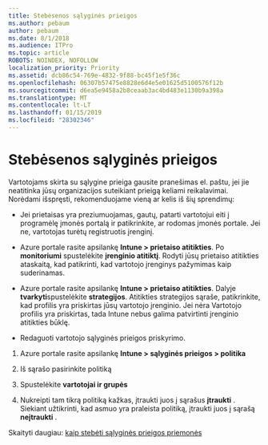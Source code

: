 ```yaml
---
title: Stebėsenos sąlyginės prieigos
ms.author: pebaum
author: pebaum
ms.date: 8/1/2018
ms.audience: ITPro
ms.topic: article
ROBOTS: NOINDEX, NOFOLLOW
localization_priority: Priority
ms.assetid: dcb86c54-769e-4832-9f88-bc45f1e5f36c
ms.openlocfilehash: 06307b57475e8828e6d4e5e01625d5100576f12b
ms.sourcegitcommit: d6ea5e9458a2b8ceaab3ac4bd483e1130b9a398a
ms.translationtype: MT
ms.contentlocale: lt-LT
ms.lasthandoff: 01/15/2019
ms.locfileid: "28302346"
---
```

# <a name="monitoring-conditional-access"></a>Stebėsenos sąlyginės prieigos

Vartotojams skirta su sąlygine prieiga gausite pranešimas el. paštu, jei jie neatitinka jūsų organizacijos suteikiant prieigą keliami reikalavimai. Norėdami išspręsti, rekomenduojame vieną ar kelis iš šių sprendimų:
  
- Jei prietaisas yra preziumuojamas, gautų, patarti vartotojui eiti į programėlę įmonės portalą ir patikrinkite, ar rodomas įmonės portale. Jei ne, vartotojas turėtų registruotis įrenginį.
    
- Azure portale rasite apsilankę **Intune \> prietaiso atitikties**. Po **monitoriumi** spustelėkite **įrenginio atitiktį**. Rodyti jūsų prietaiso atitikties ataskaitą, kad patikrinti, kad vartotojo įrenginys pažymimas kaip suderinamas. 
    
- Azure portale rasite apsilankę **Intune \> prietaiso atitikties**. Dalyje **tvarkyti**spustelėkite **strategijos**. Atitikties strategijos sąraše, patikrinkite, kad profilis yra priskirtas jūsų vartotojo įrenginio. Jei nėra Vartotojo profilis yra priskirtas, tada Intune nebus galima patvirtinti įrenginio atitikties būklę. 
    
- Redaguoti vartotojo sąlyginės prieigos priskyrimo.
    
1. Azure portale rasite apsilankę **Intune \> sąlyginės prieigos \> politika**
    
2. Iš sąrašo pasirinkite politiką
    
3. Spustelėkite **vartotojai ir grupės**
    
4. Nukreipti tam tikrą politiką kažkas, įtraukti juos į sąrašus **įtraukti** . Siekiant užtikrinti, kad asmuo yra praleista politiką, įtraukti juos į sąrašą **neįtraukti** . 
    
Skaityti daugiau: [kaip stebėti sąlyginės prieigos priemonės](https://docs.microsoft.com/en-us/intune/conditional-access-exchange-monitor)
  

